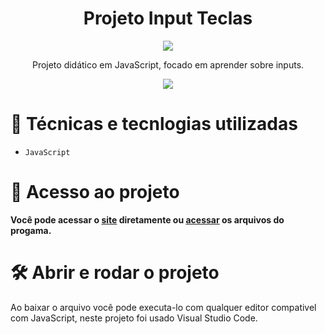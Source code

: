 <h1 align="center"> Projeto Input Teclas  </h1>
<p align="center">
<img loading="lazy" src="http://img.shields.io/static/v1?label=STATUS&message=%FINALIZADO&color=GREEN&style=for-the-badge"/>
</p>
<p align="center">
Projeto didático em JavaScript, focado em aprender sobre inputs.
<p align="center">
<img loading="lazy" src = "https://i.giphy.com/media/v1.Y2lkPTc5MGI3NjExZ2k3ZDE0anAyaHE0andqdG1iN3Z3dHQ0YWRmMHZpMzNpem9tMWlxNSZlcD12MV9pbnRlcm5hbF9naWZfYnlfaWQmY3Q9Zw/TeqaYFh2jjVc4aNfX0/giphy.gif"/>

  # :hammer: Técnicas e tecnlogias utilizadas

- `JavaScript` 

# 📁 Acesso ao projeto

**Você pode acessar o [site](https://z3r1nh0.github.io/TestInputs/) diretamente ou [acessar](https://github.com/Z3R1NH0/TestInputs.git) os arquivos do progama.**

# 🛠️ Abrir e rodar o projeto

Ao baixar o arquivo você pode executa-lo com qualquer editor compativel com JavaScript, neste projeto foi usado Visual Studio Code.
